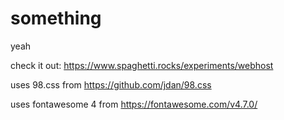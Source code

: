 # something

yeah

check it out: https://www.spaghetti.rocks/experiments/webhost

uses 98.css from https://github.com/jdan/98.css

uses fontawesome 4 from https://fontawesome.com/v4.7.0/